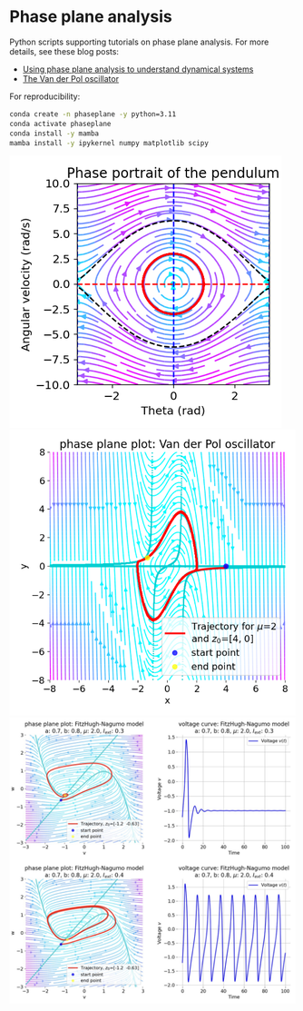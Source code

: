 # Phase plane analysis

Python scripts supporting tutorials on phase plane analysis. For more details, see these blog posts:

* [Using phase plane analysis to understand dynamical systems](https://www.fabriziomusacchio.com/blog/2024-03-17-phase_plane_analysis/)
* [The Van der Pol oscillator](https://www.fabriziomusacchio.com/blog/2024-03-24-van_der_pol_oscillator/)

For reproducibility:

```bash
conda create -n phaseplane -y python=3.11
conda activate phaseplane
conda install -y mamba
mamba install -y ipykernel numpy matplotlib scipy
```


![img](pendulum_phase_portrait_z1.0_0_thumb.png)
![img](van_der_pol_oscillator_z_4_0_mu_2.png)
![img](FitzHugh_Nagumo_thumb_big.jpg)

